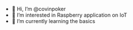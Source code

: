 - 👋 Hi, I’m @covinpoker
- 👀 I’m interested in Raspberry application on IoT
- 🌱 I’m currently learning the basics


<!---
covinpoker/covinpoker is a ✨ special ✨ repository because its `README.md` (this file) appears on your GitHub profile.
You can click the Preview link to take a look at your changes.
--->
